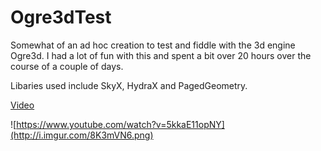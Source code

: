 Ogre3dTest
==========

Somewhat of an ad hoc creation to test and fiddle with the 3d engine Ogre3d. I had a lot of fun with this and spent a bit over 20 hours over the course of a couple of days.

Libaries used include SkyX, HydraX and PagedGeometry.

[Video](https://www.youtube.com/watch?v=5kkaE11opNY)

![https://www.youtube.com/watch?v=5kkaE11opNY](http://i.imgur.com/8K3mVN6.png)




